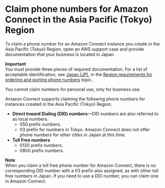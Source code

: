# Claim phone numbers for Amazon Connect in the Asia Pacific \(Tokyo\) Region<a name="connect-tokyo-region"></a>

To claim a phone number for an Amazon Connect instance you create in the Asia Pacific \(Tokyo\) Region, open an AWS support case and provide documentation that your business is located in Japan\. 

**Important**  
You must provide three pieces of required documentation\. For a list of acceptable identification, see [Japan \(JP\)](phone-number-requirements.md#japan-regulations), in the [Region requirements for ordering and porting phone numbers](phone-number-requirements.md) topic\. 

You cannot claim numbers for personal use, only for business use\. 

Amazon Connect supports claiming the following phone numbers for instances created in the Asia Pacific \(Tokyo\) Region\.
+ **Direct Inward Dialing \(DID\) numbers**—DID numbers are also referred to as local numbers\.
  + 050 prefix numbers\.
  + 03 prefix for numbers in Tokyo\. Amazon Connect does not offer phone numbers for other cities in Japan at this time\.
+ **Toll Free numbers**
  + 0120 prefix numbers\.
  + 0800 prefix numbers\.

**Note**  
When you claim a toll free phone number for Amazon Connect, there is no corresponding DID number with a 03 prefix also assigned, as with other toll free numbers in Japan\. If you need to use a DID number, you can claim one in Amazon Connect\.